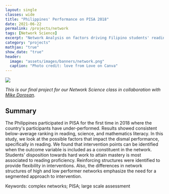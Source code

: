 ```yaml
---
layout: single
classes: wide
title: "Philippines' Performance on PISA 2018"
date: 2021-06-22
permalink: /projects/network
tags: [Network Science]
excerpt: "Network Analysis on factors driving Filipino students' reading proficiency in PISA 2018."
category: "projects"
mathjax: "true"
show_date: "true"
header:
  image: "assets/images/banners/network.png"
  caption: "Photo credit: love from Love on Canva"
---
```


[![](https://img.shields.io/badge/Google_Drive-View_Report-4285F4?logo=googledrive)](https://drive.google.com/file/d/1miNkxdW5e3MmKt8j2I9Xr_hKUK1B1qcI/view?usp=sharing)


*This is our final project for our Network Science class in collaboration with [Mike Dorosan](https://www.linkedin.com/in/michaeldorosan/).*

## Summary

The Philippines participated in PISA for the first time in 2018 where the country's participants have under-performed. Results showed consistent below-average ranking in reading, science, and mathematics literacy. In this study, we look at the possible factors that impact the dismal performance, specifically in reading. We found that intervention points can be identified when the outcome variable is included as a constituent in the network. Students' disposition towards hard work to attain mastery is most associated to reading proficiency. Reinforcing structures were identified to provide flexibility in interventions. Also, the
differences in network structures of high and low performer networks emphasize the need for a segmented approach to intervention.

Keywords: complex networks; PISA; large scale assessment
